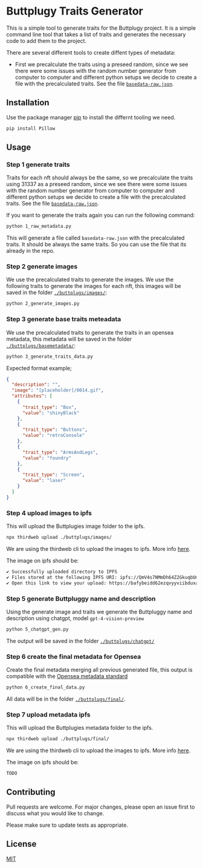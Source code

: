 # Buttplugy Traits Generator

This is a simple tool to generate traits for the Buttplugy project. It is a simple command line tool that takes a list of traits and generates the necessary code to add them to the project.

There are several different tools to create diffent types of metadata:
- First we precalculate the traits using a preseed random, since we see there were some issues with the random number generator from computer to computer and different python setups we decide to create a file with the precalculated traits. See the file [`basedata-raw.json`](./basedata-raw.json).

## Installation

Use the package manager [pip](https://pip.pypa.io/en/stable/) to install the differnt tooling we need.

```bash
pip install Pillow
```

## Usage

### Step 1 generate traits

Traits for each nft should always be the same, so we precalculate the traits using 31337 as a preseed random, since we see there were some issues with the random number generator from computer to computer and different python setups we decide to create a file with the precalculated traits. See the file [`basedata-raw.json`](./basedata-raw.json).

If you want to generate the traits again you can run the following command:
```bash
python 1_raw_metadata.py
```
This will generate a file called `basedata-raw.json` with the precalculated traits. It should be always the same traits. So you can use the file that its already in the repo.

### Step 2 generate images

We use the precalculated traits to generate the images. We use the following traits to generate the images for each nft, this images will be saved in the folder [`./buttplugs/images/`](./buttplugs/images/):

```bash
python 2_generate_images.py
```

### Step 3 generate base traits meteadata

We use the precalculated traits to generate the traits in an opensea metadata, this metadata will be saved in the folder [`./buttplugs/basemetadata/`](./buttplugs/basemetadata/):

```bash
python 3_generate_traits_data.py
```

Expected format example;
```json
{
  "description": "",
  "image": "[placeholder]/0014.gif",
  "attributes": [
    {
      "trait_type": "Box",
      "value": "shinyBlack"
    },
    {
      "trait_type": "Buttons",
      "value": "retroConsole"
    },
    {
      "trait_type": "ArmsAndLegs",
      "value": "foundry"
    },
    {
      "trait_type": "Screen",
      "value": "laser"
    }
  ]
}
```

### Step 4 upload images to ipfs

This will upload the Buttplugies image folder to the ipfs.

```bash
npx thirdweb upload ./buttplugs/images/
```
We are using the thirdweb cli to upload the images to ipfs. More info [here](https://portal.thirdweb.com/infrastructure/storage/how-to-use-storage/upload-files-to-ipfs).

The image on ipfs should be:
```bash
✔ Successfully uploaded directory to IPFS
✔ Files stored at the following IPFS URI: ipfs://QmV4s7NMmDh64Z2GkuqbUmRM7XyN5WcbTn9sSAVvCsK4xQ
✔ Open this link to view your upload: https://bafybeidd62ezqvyyviibduxaz2wuuyexkpuwbdfo34wukucxtav7qh3cbe.ipfs.cf-ipfs.com/
```

### Step 5 generate Buttpluggy name and description

Using the generate image and traits we generate the Buttpluggy name and description using chatgpt, model `gpt-4-vision-preview`

```bash
python 5_chatgpt_gen.py
```

The output will be saved in the folder [`./buttplugs/chatgpt/`](./buttplugs/chatgpt/)

### Step 6 create the final metadata for Opensea

Create the final metadata merging all previous generated file, this output is compatible with the [Opensea metadata standard](https://docs.opensea.io/docs/metadata-standards)


```bash
python 6_create_final_data.py
```

All data will be in the folder [`./buttplugs/final/`](./buttplugs/final/).


### Step 7 upload metadata ipfs

This will upload the Buttplugies metadata folder to the ipfs.

```bash
npx thirdweb upload ./buttplugs/final/
```
We are using the thirdweb cli to upload the images to ipfs. More info [here](https://portal.thirdweb.com/infrastructure/storage/how-to-use-storage/upload-files-to-ipfs).

The image on ipfs should be:
```bash
TODO
```


## Contributing

Pull requests are welcome. For major changes, please open an issue first
to discuss what you would like to change.

Please make sure to update tests as appropriate.

## License

[MIT](https://choosealicense.com/licenses/mit/)
